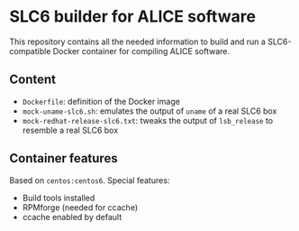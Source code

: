 SLC6 builder for ALICE software
===============================

This repository contains all the needed information to build and run a
SLC6-compatible Docker container for compiling ALICE software.


Content
-------

* `Dockerfile`: definition of the Docker image
* `mock-uname-slc6.sh`: emulates the output of `uname` of a real SLC6 box
* `mock-redhat-release-slc6.txt`: tweaks the output of `lsb_release` to resemble
  a real SLC6 box


Container features
------------------

Based on `centos:centos6`. Special features:

* Build tools installed
* RPMforge (needed for ccache)
* ccache enabled by default
